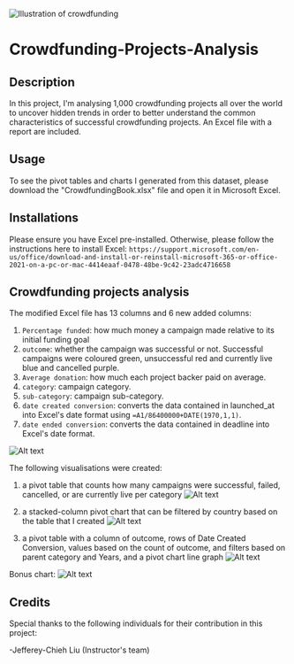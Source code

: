 ![Illustration of crowdfunding](https://imageio.forbes.com/specials-images/imageserve/5dfd02fc4e2917000783972d/crowdfunding-concept/0x0.jpg?format=jpg&crop=1000,563,x0,y73,safe&width=1440)
# Crowdfunding-Projects-Analysis
## Description
In this project, I'm analysing 1,000 crowdfunding projects all over the world to uncover hidden trends in order to better understand the common characteristics of successful crowdfunding projects. An Excel file with a report are included.

## Usage
To see the pivot tables and charts I generated from this dataset, please download the "CrowdfundingBook.xlsx" file and open it in Microsoft Excel. 

## Installations
Please ensure you have Excel pre-installed. Otherwise, please follow the instructions here to install Excel:
`https://support.microsoft.com/en-us/office/download-and-install-or-reinstall-microsoft-365-or-office-2021-on-a-pc-or-mac-4414eaaf-0478-48be-9c42-23adc4716658`

## Crowdfunding projects analysis
The modified Excel file has 13 columns and 6 new added columns:
1. `Percentage funded`: how much money a campaign made relative to its initial funding goal
2. `outcome`: whether the campaign was successful or not. Successful campaigns were coloured green, unsuccessful red and currently live blue and cancelled purple. 
3. `Average donation`: how much each project backer paid on average.
4. `category`: campaign category.
5. `sub-category`: campaign sub-category.
6. `date created conversion`: converts the data contained in launched_at into Excel's date format using `=A1/86400000+DATE(1970,1,1)`. 
7. `date ended conversion`: converts the data contained in deadline into Excel's date format. 

![Alt text](<Screenshot 2023-12-18 at 3.11.36 pm.png>)

The following visualisations were created:
1. a pivot table that counts how many campaigns were successful, failed, cancelled, or are currently live per category
![Alt text](<Screenshot 2023-12-18 at 3.13.00 pm.png>)

2. a stacked-column pivot chart that can be filtered by country based on the table that I created
![Alt text](<Screenshot 2023-12-18 at 3.15.31 pm.png>)

3. a pivot table with a column of outcome, rows of Date Created Conversion, values based on the count of outcome, and filters based on parent category and Years, and a pivot chart line graph
![Alt text](<Screenshot 2023-12-18 at 3.20.20 pm.png>)

Bonus chart:
![Alt text](<Screenshot 2023-12-18 at 3.21.51 pm.png>)

## Credits
Special thanks to the following individuals for their contribution in this project:

-Jefferey-Chieh Liu (Instructor's team)
